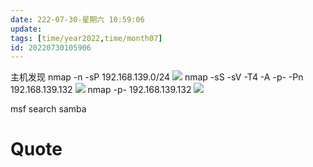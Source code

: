```yaml
---
date: 222-07-30-星期六 10:59:06
update: 
tags: [time/year2022,time/month07]
id: 20220730105906
---
```


主机发现
nmap -n -sP 192.168.139.0/24
![](Pasted%20image%2020220730110530.png)
nmap -sS -sV -T4 -A -p- -Pn 192.168.139.132
![](Pasted%20image%2020220730110739.png)
nmap -p-  192.168.139.132
![](Pasted%20image%2020220730110644.png)

msf 
search samba



# Quote


